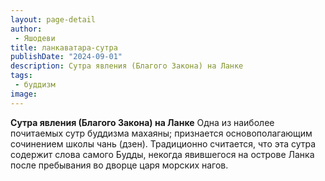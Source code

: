 ```yaml
---
layout: page-detail
author:
 - Яшодеви
title: ланкаватара-сутра
publishDate: "2024-09-01"
description: Сутра явления (Благого Закона) на Ланке
tags:
 - буддизм
image: 
---
```


__Сутра явления (Благого Закона) на Ланке__
Одна из наиболее почитаемых сутр буддизма махаяны; признается основополагающим сочинением школы чань (дзен). Традиционно считается, что эта сутра содержит слова самого Будды, некогда явившегося на острове Ланка после пребывания во дворце царя морских нагов.


